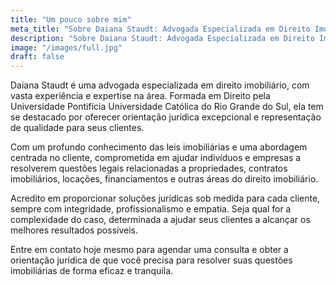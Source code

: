 ```yaml
---
title: "Um pouco sobre mim"
meta_title: "Sobre Daiana Staudt: Advogada Especializada em Direito Imobiliário"
description: "Sobre Daiana Staudt: Advogada Especializada em Direito Imobiliário"
image: "/images/full.jpg"
draft: false
---
```


<p>Daiana Staudt é uma advogada especializada em direito imobiliário, com vasta experiência e expertise na área. Formada em Direito pela Universidade Pontifícia Universidade Católica do Rio Grande do Sul, ela tem se destacado por oferecer orientação jurídica excepcional e representação de qualidade para seus clientes.</p>
<p>Com um profundo conhecimento das leis imobiliárias e uma abordagem centrada no cliente, comprometida em ajudar indivíduos e empresas a resolverem questões legais relacionadas a propriedades, contratos imobiliários, locações, financiamentos e outras áreas do direito imobiliário.</p>
<p>Acredito em proporcionar soluções jurídicas sob medida para cada cliente, sempre com integridade, profissionalismo e empatia. Seja qual for a complexidade do caso, determinada a ajudar seus clientes a alcançar os melhores resultados possíveis.</p>
<p>Entre em contato hoje mesmo para agendar uma consulta e obter a orientação jurídica de que você precisa para resolver suas questões imobiliárias de forma eficaz e tranquila.</p>
